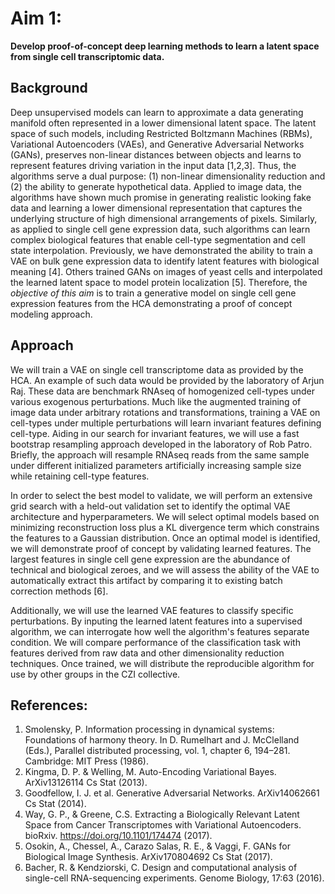 # Aim 1:

**Develop proof-of-concept deep learning methods to learn a latent space from single cell transcriptomic data.**

## Background

Deep unsupervised models can learn to approximate a data generating manifold often represented in a lower dimensional latent space.
The latent space of such models, including Restricted Boltzmann Machines (RBMs), Variational Autoencoders (VAEs), and Generative Adversarial Networks (GANs), preserves non-linear distances between objects and learns to represent features driving variation in the input data [1,2,3].
Thus, the algorithms serve a dual purpose: (1) non-linear dimensionality reduction and (2) the ability to generate hypothetical data.
Applied to image data, the algorithms have shown much promise in generating realistic looking fake data and learning a lower dimensional representation that captures the underlying structure of high dimensional arrangements of pixels.
Similarly, as applied to single cell gene expression data, such algorithms can learn complex biological features that enable cell-type segmentation and cell state interpolation.
Previously, we have demonstrated the ability to train a VAE on bulk gene expression data to identify latent features with biological meaning [4].
Others trained GANs on images of yeast cells and interpolated the learned latent space to model protein localization [5].
Therefore, the _objective of this aim_ is to train a generative model on single cell gene expression features from the HCA demonstrating a proof of concept modeling approach.

## Approach

We will train a VAE on single cell transcriptome data as provided by the HCA.
An example of such data would be provided by the laboratory of Arjun Raj.
These data are benchmark RNAseq of homogenized cell-types under various exogenous perturbations.
Much like the augmented training of image data under arbitrary rotations and transformations, training a VAE on cell-types under multiple perturbations will learn invariant features defining cell-type.
Aiding in our search for invariant features, we will use a fast bootstrap resampling approach developed in the laboratory of Rob Patro.
Briefly, the approach will resample RNAseq reads from the same sample under different initialized parameters artificially increasing sample size while retaining cell-type features.

In order to select the best model to validate, we will perform an extensive grid search with a held-out validation set to identify the optimal VAE architecture and hyperparameters.
We will select optimal models based on minimizing reconstruction loss plus a KL divergence term which constrains the features to a Gaussian distribution.
Once an optimal model is identified, we will demonstrate proof of concept by validating learned features.
The largest features in single cell gene expression are the abundance of technical and biological zeroes, and we will assess the ability of the VAE to automatically extract this artifact by comparing it to existing batch correction methods [6].

Additionally, we will use the learned VAE features to classify specific perturbations.
By inputing the learned latent features into a supervised algorithm, we can interrogate how well the algorithm's features separate condition.
We will compare performance of the classification task with features derived from raw data and other dimensionality reduction techniques.
Once trained, we will distribute the reproducible algorithm for use by other groups in the CZI collective.

## References:

1.  Smolensky, P. Information processing in dynamical systems: Foundations of harmony theory. In D. Rumelhart and J. McClelland
(Eds.), Parallel distributed processing, vol. 1, chapter 6, 194–281. Cambridge: MIT Press (1986).
2.	Kingma, D. P. & Welling, M. Auto-Encoding Variational Bayes. ArXiv13126114 Cs Stat (2013).
3.	Goodfellow, I. J. et al. Generative Adversarial Networks. ArXiv14062661 Cs Stat (2014).
4.	Way, G. P., & Greene, C.S. Extracting a Biologically Relevant Latent Space from Cancer Transcriptomes with Variational Autoencoders. bioRxiv. https://doi.org/10.1101/174474 (2017).
5.  Osokin, A., Chessel, A., Carazo Salas, R. E., & Vaggi, F. GANs for Biological Image Synthesis. ArXiv170804692 Cs Stat (2017).
6.  Bacher, R. & Kendziorski, C. Design and computational analysis of single-cell RNA-sequencing experiments. Genome Biology, 17:63 (2016).

